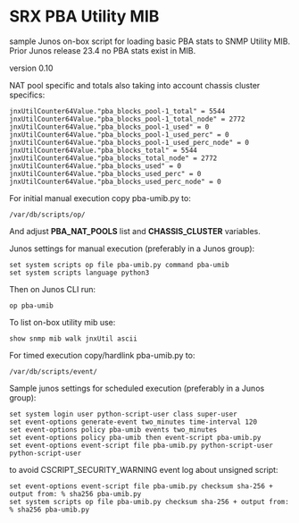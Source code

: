 # SRX PBA Utility MIB
sample Junos on-box script for loading basic PBA stats to SNMP Utility MIB. 
Prior Junos release 23.4 no PBA stats exist in MIB.

version 0.10

NAT pool specific and totals also taking into account chassis cluster specifics:
```
jnxUtilCounter64Value."pba_blocks_pool-1_total" = 5544
jnxUtilCounter64Value."pba_blocks_pool-1_total_node" = 2772
jnxUtilCounter64Value."pba_blocks_pool-1_used" = 0
jnxUtilCounter64Value."pba_blocks_pool-1_used_perc" = 0
jnxUtilCounter64Value."pba_blocks_pool-1_used_perc_node" = 0
jnxUtilCounter64Value."pba_blocks_total" = 5544
jnxUtilCounter64Value."pba_blocks_total_node" = 2772
jnxUtilCounter64Value."pba_blocks_used" = 0
jnxUtilCounter64Value."pba_blocks_used_perc" = 0
jnxUtilCounter64Value."pba_blocks_used_perc_node" = 0
```


For initial manual execution copy pba-umib.py to:

`/var/db/scripts/op/`


And adjust **PBA_NAT_POOLS** list and **CHASSIS_CLUSTER** variables.


Junos settings for manual execution (preferably in a Junos group):
```
set system scripts op file pba-umib.py command pba-umib
set system scripts language python3
```


Then on Junos CLI run:

`op pba-umib`


To list on-box utility mib use:

`show snmp mib walk jnxUtil ascii`


For timed execution copy/hardlink pba-umib.py to:

`/var/db/scripts/event/`


Sample junos settings for scheduled execution (preferably in a Junos group):
```
set system login user python-script-user class super-user
set event-options generate-event two_minutes time-interval 120
set event-options policy pba-umib events two_minutes
set event-options policy pba-umib then event-script pba-umib.py
set event-options event-script file pba-umib.py python-script-user python-script-user
```


to avoid CSCRIPT_SECURITY_WARNING event log about unsigned script:

```
set event-options event-script file pba-umib.py checksum sha-256 + output from: % sha256 pba-umib.py
set system scripts op file pba-umib.py checksum sha-256 + output from: % sha256 pba-umib.py
